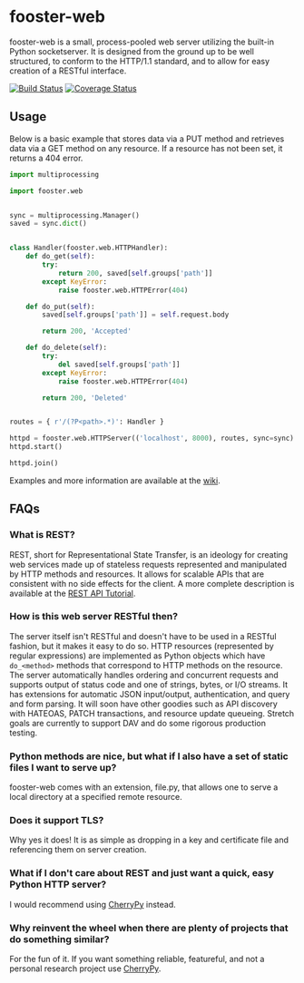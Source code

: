 fooster-web
===========
fooster-web is a small, process-pooled web server utilizing the built-in Python socketserver. It is designed from the ground up to be well structured, to conform to the HTTP/1.1 standard, and to allow for easy creation of a RESTful interface.

[![Build Status](http://img.shields.io/travis/fkmclane/python-fooster-web.svg)](https://travis-ci.org/fkmclane/python-fooster-web) [![Coverage Status](https://img.shields.io/codecov/c/github/fkmclane/python-fooster-web.svg)](https://codecov.io/github/fkmclane/python-fooster-web)


Usage
-----
Below is a basic example that stores data via a PUT method and retrieves data via a GET method on any resource. If a resource has not been set, it returns a 404 error.

```python
import multiprocessing

import fooster.web


sync = multiprocessing.Manager()
saved = sync.dict()


class Handler(fooster.web.HTTPHandler):
	def do_get(self):
		try:
			return 200, saved[self.groups['path']]
		except KeyError:
			raise fooster.web.HTTPError(404)

	def do_put(self):
		saved[self.groups['path']] = self.request.body

		return 200, 'Accepted'

	def do_delete(self):
		try:
			del saved[self.groups['path']]
		except KeyError:
			raise fooster.web.HTTPError(404)

		return 200, 'Deleted'


routes = { r'/(?P<path>.*)': Handler }

httpd = fooster.web.HTTPServer(('localhost', 8000), routes, sync=sync)
httpd.start()

httpd.join()
```

Examples and more information are available at the [wiki](https://github.com/fkmclane/python-fooster-web/wiki).


FAQs
---
### What is REST? ###
REST, short for Representational State Transfer, is an ideology for creating web services made up of stateless requests represented and manipulated by HTTP methods and resources. It allows for scalable APIs that are consistent with no side effects for the client. A more complete description is available at the [REST API Tutorial](http://www.restapitutorial.com/lessons/whatisrest.html).

### How is this web server RESTful then? ###
The server itself isn't RESTful and doesn't have to be used in a RESTful fashion, but it makes it easy to do so. HTTP resources (represented by regular expressions) are implemented as Python objects which have `do_<method>` methods that correspond to HTTP methods on the resource. The server automatically handles ordering and concurrent requests and supports output of status code and one of strings, bytes, or I/O streams. It has extensions for automatic JSON input/output, authentication, and query and form parsing. It will soon have other goodies such as API discovery with HATEOAS, PATCH transactions, and resource update queueing. Stretch goals are currently to support DAV and do some rigorous production testing.

### Python methods are nice, but what if I also have a set of static files I want to serve up? ###
fooster-web comes with an extension, file.py, that allows one to serve a local directory at a specified remote resource.

### Does it support TLS? ###
Why yes it does! It is as simple as dropping in a key and certificate file and referencing them on server creation.

### What if I don't care about REST and just want a quick, easy Python HTTP server? ###
I would recommend using [CherryPy](http://www.cherrypy.org/) instead.

### Why reinvent the wheel when there are plenty of projects that do something similar? ###
For the fun of it. If you want something reliable, featureful, and not a personal research project use [CherryPy](http://www.cherrypy.org/).
